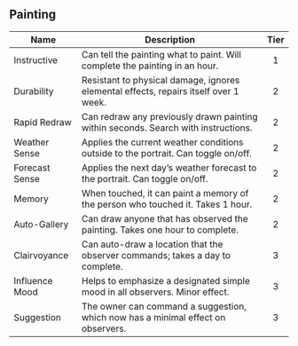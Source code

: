 ## Painting

 **Name**       | **Description**                                                                      | **Tier** 
----------------|--------------------------------------------------------------------------------------|:--------:
 Instructive    | Can tell the painting what to paint. Will complete the painting in an hour.          | 1        
 Durability     | Resistant to physical damage, ignores elemental effects, repairs itself over 1 week. | 2        
 Rapid Redraw   | Can redraw any previously drawn painting within seconds. Search with instructions.   | 2        
 Weather Sense  | Applies the current weather conditions outside to the portrait. Can toggle on/off.   | 2        
 Forecast Sense | Applies the next day’s weather forecast to the portrait. Can toggle on/off.          | 2        
 Memory         | When touched, it can paint a memory of the person who touched it. Takes 1 hour.      | 2        
 Auto-Gallery   | Can draw anyone that has observed the painting. Takes one hour to complete.          | 2        
 Clairvoyance   | Can auto-draw a location that the observer commands; takes a day to complete.        | 3        
 Influence Mood | Helps to emphasize a designated simple mood in all observers. Minor effect.          | 3        
 Suggestion     | The owner can command a suggestion, which now has a minimal effect on observers.     | 3        

